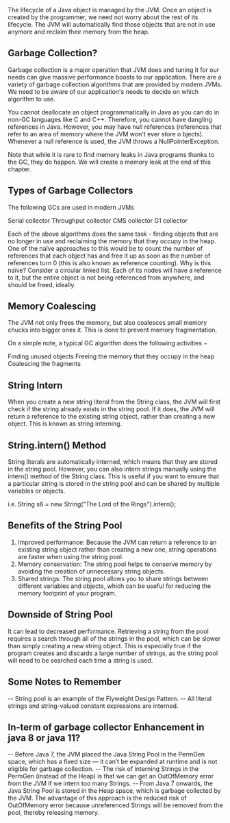 The lifecycle of a Java object is managed by the JVM. Once an object is created by the programmer,
we need not worry about the rest of its lifecycle. The JVM will automatically find those objects that are not 
in use anymore and reclaim their memory from the heap.

## Garbage Collection?

Garbage collection is a major operation that JVM does and tuning it for our needs can give massive performance 
boosts to our application. There are a variety of garbage collection algorithms that are provided by modern JVMs. 
We need to be aware of our application's needs to decide on which algorithm to use.

You cannot deallocate an object programmatically in Java as you can do in non-GC languages like C and C++. 
Therefore, you cannot have dangling references in Java. 
However, you may have null references (references that refer to an area of memory where the JVM won't ever store o
bjects). Whenever a null reference is used, the JVM throws a NullPointerException.

Note that while it is rare to find memory leaks in Java programs thanks to the GC, they do happen. 
We will create a memory leak at the end of this chapter.

## Types of Garbage Collectors

The following GCs are used in modern JVMs

Serial collector
Throughput collector
CMS collector
G1 collector

Each of the above algorithms does the same task - finding objects that are no longer in use and reclaiming the 
memory that they occupy in the heap. One of the naïve approaches to this would be to count the number of references 
that each object has and free it up as soon as the number of references turn 0 (this is also known as reference 
counting). Why is this naïve? Consider a circular linked list. Each of its nodes will have a reference to it, 
but the entire object is not being referenced from anywhere, and should be freed, ideally.

## Memory Coalescing

The JVM not only frees the memory, but also coalesces small memory chucks into bigger ones it. 
This is done to prevent memory fragmentation.

On a simple note, a typical GC algorithm does the following activities −

Finding unused objects
Freeing the memory that they occupy in the heap
Coalescing the fragments

## String Intern
   When you create a new string literal from the String class, the JVM will first check if the string already exists 
   in the string pool. If it does, the JVM will return a reference to the existing string object, rather than creating 
   a new object. This is known as string interning. 

## String.intern() Method
   String literals are automatically interned, which means that they are stored in the string pool. However, you can also 
   intern strings manually using the intern() method of the String class. This is useful if you want to ensure that a 
   particular string is stored in the string pool and can be shared by multiple variables or objects.
   
   i.e. String s6 = new String("The Lord of the Rings").intern();
   
## Benefits of the String Pool
1. Improved performance: Because the JVM can return a reference to an existing string object rather than creating a 
   new one, string operations are faster when using the string pool.
2. Memory conservation: The string pool helps to conserve memory by avoiding the creation of unnecessary string objects.
3. Shared strings: The string pool allows you to share strings between different variables and objects, which can be 
   useful for reducing the memory footprint of your program.
   
## Downside of String Pool
   It can lead to decreased performance. Retrieving a string from the pool requires a search through all of the strings
   in the pool, which can be slower than simply creating a new string object. This is especially true if the program 
   creates and discards a large number of strings, as the string pool will need to be searched each time a string is used.
   
## Some Notes to Remember
-- String pool is an example of the Flyweight Design Pattern.
-- All literal strings and string-valued constant expressions are interned.
   
## In-term of garbage collector Enhancement in java 8 or java 11?
-- Before Java 7, the JVM placed the Java String Pool in the PermGen space, which has a fixed size — it can’t be expanded 
   at runtime and is not eligible for garbage collection.
-- The risk of interning Strings in the PermGen (instead of the Heap) is that we can get an OutOfMemory error from the JVM 
   if we intern too many Strings.
-- From Java 7 onwards, the Java String Pool is stored in the Heap space, which is garbage collected by the JVM. 
   The advantage of this approach is the reduced risk of OutOfMemory error because unreferenced Strings will be removed 
   from the pool, thereby releasing memory.
